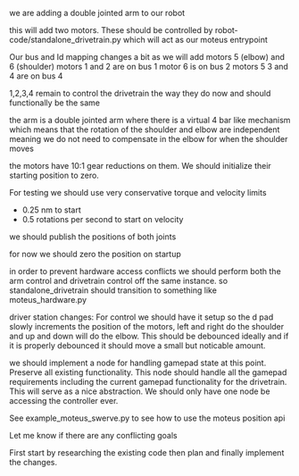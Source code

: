 we are adding a double jointed arm to our robot 

this will add two motors.  These should be controlled by robot-code/standalone_drivetrain.py which will act as our moteus entrypoint 

Our bus and Id mapping changes a bit as we will add motors 5 (elbow) and 6 (shoulder)
motors 1 and 2 are on bus 1
motor 6 is on bus 2 
motors 5 3 and 4 are on bus 4 

1,2,3,4 remain to control the drivetrain the way they do now and should functionally be the same

the arm is a double jointed arm where there is a virtual 4 bar like mechanism which means that the rotation of the shoulder and elbow are independent meaning we do not need to compensate in the elbow for when the shoulder moves

the motors have 10:1 gear reductions on them.  We should initialize their starting position to zero.  

For testing we should use very conservative torque and velocity limits 
- 0.25 nm to start 
- 0.5 rotations per second to start on velocity 

we should publish the positions of both joints 

for now we should zero the position on startup 

in order to prevent hardware access conflicts we should perform both the arm control and drivetrain control off the same instance.  so standalone_drivetrain should transition to something like moteus_hardware.py 

driver station changes: 
For control we should have it setup so the d pad slowly increments the position of the motors, left and right do the shoulder and up and down will do the elbow.  This should be debounced ideally and if it is properly debounced it should move a small but noticable amount.

we should implement a node for handling gamepad state at this point.  Preserve all existing functionality.  This node should handle all the gamepad requirements including the current gamepad functionality for the drivetrain.  This will serve as a nice abstraction.  We should only have one node be accessing the controller ever.  

See example_moteus_swerve.py to see how to use the moteus position api

Let me know if there are any conflicting goals 

First start by researching the existing code then plan and finally implement the changes.



